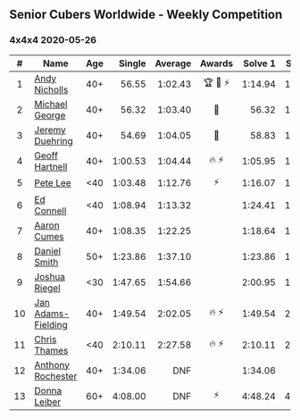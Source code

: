 ## Senior Cubers Worldwide - Weekly Competition
### 4x4x4 2020-05-26

| # | Name | Age | Single | Average | Awards | Solve 1 | Solve 2 | Solve 3 | Solve 4 | Solve 5 | Video |
| :--: | -- | :--: | --: | --: | :--: | --: | --: | --: | --: | --: | :-- |
| 1 | [Andy Nicholls](../../persons/andy_nicholls.md) | 40+ | 56.55 | 1:02.43 | 🏆 🥇 ⚡ | 1:14.94 | 1:02.05 | 57.10 | 56.55 | 1:08.14 | [Link](https://www.facebook.com/events/637852836799991/permalink/639637649954843/) |
| 2 | [Michael George](../../persons/michael_george.md) | 40+ | 56.32 | 1:03.40 | 🥈 | 56.32 | 1:14.58 | 1:02.94 | 1:02.75 | 1:04.50 | [Link](https://www.facebook.com/events/637852836799991/permalink/640979989820609/) |
| 3 | [Jeremy Duehring](../../persons/jeremy_duehring.md) | 40+ | 54.69 | 1:04.05 | 🥉 | 58.83 | 1:00.22 | 1:15.39 | 1:13.11 | 54.69 | [Link](https://www.facebook.com/events/637852836799991/permalink/640943019824306/) |
| 4 | [Geoff Hartnell](../../persons/geoff_hartnell.md) | 40+ | 1:00.53 | 1:04.44 | 🔥 ⚡ | 1:05.95 | 1:00.53 | 1:05.20 | 1:38.02 | 1:02.16 | [Link](https://www.facebook.com/events/637852836799991/permalink/639657566619518/) |
| 5 | [Pete Lee](../../persons/pete_lee.md) | <40 | 1:03.48 | 1:12.76 | ⚡ | 1:16.07 | 1:17.77 | 1:03.48 | 1:25.19 | 1:04.43 | [Link](https://www.facebook.com/events/637852836799991/permalink/639823749936233/) |
| 6 | [Ed Connell](../../persons/ed_connell.md) | <40 | 1:08.94 | 1:13.32 |  | 1:24.41 | 1:18.44 | 1:09.98 | 1:11.54 | 1:08.94 | [Link](https://www.facebook.com/events/637852836799991/permalink/640330029885605/) |
| 7 | [Aaron Cumes](../../persons/aaron_cumes.md) | 40+ | 1:08.35 | 1:22.25 |  | 1:18.64 | 1:22.76 | 1:49.33 | 1:25.37 | 1:08.35 | [Link](https://www.facebook.com/events/637852836799991/permalink/639648469953761/) |
| 8 | [Daniel Smith](../../persons/daniel_smith.md) | 50+ | 1:23.86 | 1:37.10 |  | 1:23.86 | 1:38.50 | 1:44.99 | 1:50.58 | 1:27.80 | [Link](https://www.facebook.com/events/637852836799991/permalink/641464449772163/) |
| 9 | [Joshua Riegel](../../persons/joshua_riegel.md) | <30 | 1:47.65 | 1:54.66 |  | 2:00.95 | 1:47.65 | 1:55.37 | DNS | DNS | [Link](https://www.facebook.com/events/637852836799991/permalink/640589796526295/) |
| 10 | [Jan Adams-Fielding](../../persons/jan_adams_fielding.md) | 40+ | 1:49.54 | 2:02.05 | 🔥 ⚡ | 1:49.54 | 2:07.48 | 2:09.14 | DNS | DNS | [Link](https://www.facebook.com/events/637852836799991/permalink/641708466414428/) |
| 11 | [Chris Thames](../../persons/chris_thames.md) | <40 | 2:10.11 | 2:27.58 | 🔥 ⚡ | 2:10.11 | 2:21.47 | 2:51.16 | DNS | DNS | [Link](https://www.facebook.com/events/637852836799991/permalink/639331139985494/) |
| 12 | [Anthony Rochester](../../persons/anthony_rochester.md) | 40+ | 1:34.06 | DNF |  | 1:34.06 | DNS | DNS | DNS | DNS | [Link](https://www.facebook.com/events/637852836799991/permalink/639463823305559/) |
| 13 | [Donna Leiber](../../persons/donna_leiber.md) | 60+ | 4:08.00 | DNF | ⚡ | 4:48.24 | 4:08.00 | DNS | DNS | DNS | [Link](https://www.facebook.com/events/637852836799991/permalink/640053636579911/) |

<!-- Global site tag (gtag.js) - Google Analytics -->
<script async src="https://www.googletagmanager.com/gtag/js?id=UA-86348435-3"></script>
<script>window.dataLayer = window.dataLayer || []; function gtag() {dataLayer.push(arguments);} gtag('js', new Date()); gtag('config', 'UA-86348435-3');</script>
